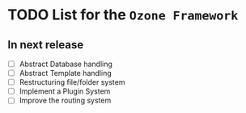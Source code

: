 # TODO List for the `Ozone Framework`

## In next release
- [ ] Abstract Database handling
- [ ] Abstract Template handling
- [ ] Restructuring file/folder system
- [ ] Implement a Plugin System
- [ ] Improve the routing system
